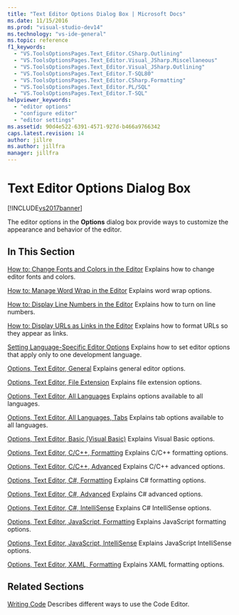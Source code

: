 ```yaml
---
title: "Text Editor Options Dialog Box | Microsoft Docs"
ms.date: 11/15/2016
ms.prod: "visual-studio-dev14"
ms.technology: "vs-ide-general"
ms.topic: reference
f1_keywords:
  - "VS.ToolsOptionsPages.Text_Editor.CSharp.Outlining"
  - "VS.ToolsOptionsPages.Text_Editor.Visual_JSharp.Miscellaneous"
  - "VS.ToolsOptionsPages.Text_Editor.Visual_JSharp.Outlining"
  - "VS.ToolsOptionsPages.Text_Editor.T-SQL80"
  - "VS.ToolsOptionsPages.Text_Editor.CSharp.Formatting"
  - "VS.ToolsOptionsPages.Text_Editor.PL/SQL"
  - "VS.ToolsOptionsPages.Text_Editor.T-SQL"
helpviewer_keywords:
  - "editor options"
  - "configure editor"
  - "editor settings"
ms.assetid: 90d4e522-6391-4571-927d-b466a9766342
caps.latest.revision: 14
author: jillre
ms.author: jillfra
manager: jillfra
---
```

# Text Editor Options Dialog Box
[!INCLUDE[vs2017banner](../../includes/vs2017banner.md)]

The editor options in the **Options** dialog box provide ways to customize the appearance and behavior of the editor.

## In This Section
 [How to: Change Fonts and Colors in the Editor](../../ide/reference/how-to-change-fonts-and-colors-in-the-editor.md)
 Explains how to change editor fonts and colors.

 [How to: Manage Word Wrap in the Editor](../../ide/reference/how-to-manage-word-wrap-in-the-editor.md)
 Explains word wrap options.

 [How to: Display Line Numbers in the Editor](../../ide/reference/how-to-display-line-numbers-in-the-editor.md)
 Explains how to turn on line numbers.

 [How to: Display URLs as Links in the Editor](../../ide/reference/how-to-display-urls-as-links-in-the-editor.md)
 Explains how to format URLs so they appear as links.

 [Setting Language-Specific Editor Options](../../ide/reference/setting-language-specific-editor-options.md)
 Explains how to set editor options that apply only to one development language.

 [Options, Text Editor, General](../../ide/reference/options-text-editor-general.md)
 Explains general editor options.

 [Options, Text Editor, File Extension](../../ide/reference/options-text-editor-file-extension.md)
 Explains file extension options.

 [Options, Text Editor, All Languages](../../ide/reference/options-text-editor-all-languages.md)
 Explains options available to all languages.

 [Options, Text Editor, All Languages, Tabs](../../ide/reference/options-text-editor-all-languages-tabs.md)
 Explains tab options available to all languages.

 [Options, Text Editor, Basic (Visual Basic)](../../ide/reference/options-text-editor-basic-visual-basic.md)
 Explains Visual Basic options.

 [Options, Text Editor, C/C++, Formatting](../../ide/reference/options-text-editor-c-cpp-formatting.md)
 Explains C/C++ formatting options.

 [Options, Text Editor, C/C++, Advanced](../../ide/reference/options-text-editor-c-cpp-advanced.md)
 Explains C/C++ advanced options.

 [Options, Text Editor, C#, Formatting](../../ide/reference/options-text-editor-csharp-formatting.md)
 Explains C# formatting options.

 [Options, Text Editor, C#, Advanced](../../ide/reference/options-text-editor-csharp-advanced.md)
 Explains C# advanced options.

 [Options, Text Editor, C#, IntelliSense](../../ide/reference/options-text-editor-csharp-intellisense.md)
 Explains C# IntelliSense options.

 [Options, Text Editor, JavaScript, Formatting](../../ide/reference/options-text-editor-javascript-formatting.md)
 Explains JavaScript formatting options.

 [Options, Text Editor, JavaScript, IntelliSense](../../ide/reference/options-text-editor-javascript-intellisense.md)
 Explains JavaScript IntelliSense options.

 [Options, Text Editor, XAML, Formatting](../../ide/reference/options-text-editor-xaml-formatting.md)
 Explains XAML formatting options.

## Related Sections
 [Writing Code](../../ide/writing-code-in-the-code-and-text-editor.md)
 Describes different ways to use the Code Editor.
